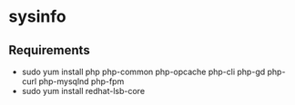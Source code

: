 # sysinfo
## Requirements
- sudo yum install php php-common php-opcache php-cli php-gd php-curl php-mysqlnd php-fpm
- sudo yum install redhat-lsb-core
